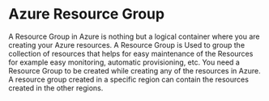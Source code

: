 
# Azure Resource Group

A Resource Group in Azure is nothing but a logical container where you are creating your Azure resources.
A Resource Group is Used to group the collection of resources that helps for easy maintenance of the Resources for example easy monitoring, automatic provisioning, etc.
You need a Resource Group to be created while creating any of the resources in Azure.
A resource group created in a specific region can contain the resources created in the other regions.
